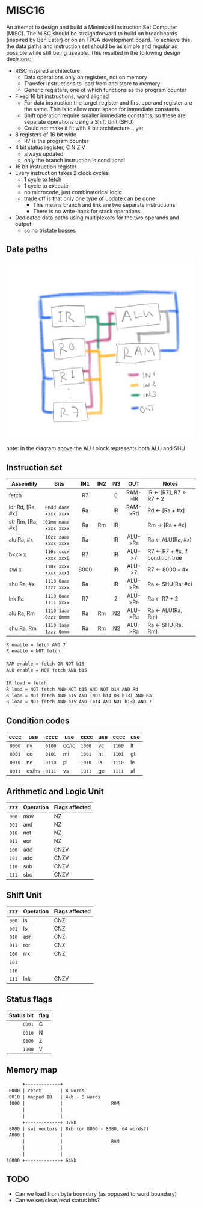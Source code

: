 # MISC16

An attempt to design and build a Minimized Instruction Set Computer (MISC). The MISC should be straightforward to build on breadboards (inspired by Ben Eater) or on an FPGA development board. To achieve this the data paths and instruction set should be as simple and regular as possible while still being useable. This resulted in the following design decisions:

- RISC inspired architecture
  - Data operations only on registers, not on memory
  - Transfer instructions to load from and store to memory
  - Generic registers, one of which functions as the program counter
- Fixed 16 bit instructions, word aligned
  - For data instruction the target register and first operand register are the same. This is to allow more space for immediate constants.
  - Shift operation require smaller immediate constants, so these are separate operations using a Shift Unit (SHU)
  - Could not make it fit with 8 bit architecture... yet
- 8 registers of 16 bit wide
  - R7 is the program counter
- 4 bit status register, C N Z V
  - always updated
  - only the branch instruction is conditional
- 16 bit instruction register
- Every instruction takes 2 clock cycles
  - 1 cycle to fetch
  - 1 cycle to execute
  - no microcode, just combinatorical logic
  - trade off is that only one type of update can be done
    - This means branch and link are two separate instructions
    - There is no write-back for stack operations
- Dedicated data paths using multiplexors for the two operands and output
  - so no tristate busses



## Data paths
![datapaths](comp_arch.png)

note: In the diagram above the ALU block represents both ALU and SHU

## Instruction set

| Assembly         | Bits                  | IN1  | IN2| IN3 | OUT    | Notes
| ---------------- | --------------------- |:----:|:--:|:---:|:------:|------
| fetch            |                       | R7   |    | 0   | RAM->IR| IR <- [R7], R7 <- R7 + 2
| ldr Rd, [Ra, #x] | `00dd daaa xxxx xxxx` | Ra   |    | IR  | RAM->Rd| Rd <- [Ra + #x]
| str Rm, [Ra, #x] | `01mm maaa xxxx xxxx` | Ra   | Rm | IR  |        | Rm -> [Ra + #x]
| alu Ra, #x       | `10zz zaaa xxxx xxxx` | Ra   |    | IR  | ALU->Ra| Ra <- ALU(Ra, #x)
| b\<c\> x         | `110c cccx xxxx xxx0` | R7   |    | IR  | ALU->7 | R7 <- R7 + #x, if condition true
| swi x            | `110x xxxx xxxx xxx1` | 8000 |    | IR  | ALU->7 | R7 <- 8000 + #x
| shu Ra, #x       | `1110 0aaa 1zzz xxxx` | Ra   |    | IR  | ALU->Ra| Ra <- SHU(Ra, #x)
| lnk Ra           | `1110 0aaa 1111 xxxx` | R7   |    | 2   | ALU->Ra| Ra <- R7 + 2
| alu Ra, Rm       | `1110 1aaa 0zzz 0mmm` | Ra   | Rm | IN2 | ALU->Ra| Ra <- ALU(Ra, Rm)
| shu Ra, Rm       | `1110 1aaa 1zzz 0mmm` | Ra   | Rm | IN2 | ALU->Ra| Ra <- SHU(Ra, Rm)

```txt
R enable = fetch AND 7
R enable = NOT fetch 

RAM enable = fetch OR NOT b15
ALU enable = NOT fetch AND b15

IR load = fetch
R load = NOT fetch AND NOT b15 AND NOT b14 AND Rd
R load = NOT fetch AND b15 AND (NOT b14 OR b13) AND Ra
R load = NOT fetch AND b15 AND (b14 AND NOT b13) AND 7
```

## Condition codes

|cccc  |use  |cccc  |use  |cccc  |use|cccc  |use
|:----:|-----|------|-----|------|---|------|--
|`0000`|nv   |`0100`|cc/lo|`1000`|vc |`1100`|lt
|`0001`|eq   |`0101`|mi   |`1001`|hi |`1101`|gt
|`0010`|ne   |`0110`|pl   |`1010`|ls |`1110`|le
|`0011`|cs/hs|`0111`|vs   |`1011`|ge |`1111`|al


## Arithmetic and Logic Unit

|zzz  |Operation|Flags affected
|:---:|---------|--------------
|`000`|mov      |NZ
|`001`|and      |NZ
|`010`|not      |NZ
|`011`|eor      |NZ
|`100`|add      |CNZV
|`101`|adc      |CNZV
|`110`|sub      |CNZV
|`111`|sbc      |CNZV


## Shift Unit

|zzz  |Operation|Flags affected
|:---:|---------|--------------
|`000`|lsl      |CNZ
|`001`|lsr      |CNZ
|`010`|asr      |CNZ
|`011`|ror      |CNZ
|`100`|rrx      |CNZ
|`101`|         |
|`110`|         |
|`111`|lnk      |CNZV

## Status flags

|Status bit|flag|
|---------:|-|
|`0001`    |C
|`0010`    |N
|`0100`    |Z
|`1000`    |V


## Memory map
```txt
      +-------------+
 0000 | reset       | 8 words
 0010 | mapped IO   | 4kb - 8 words
 1000 |             |                  ROM
      |             |
      |             |
      +-------------+ 32kb
 8000 | swi vectors | 8kb (or 8000 - 8080, 64 words?)
 A000 |             |
      |             |                  RAM
      |             |
      |             |
10000 +-------------+ 64kb
```

## TODO

- Can we load from byte boundary (as opposed to word boundary)
- Can we set/clear/read status bits?
